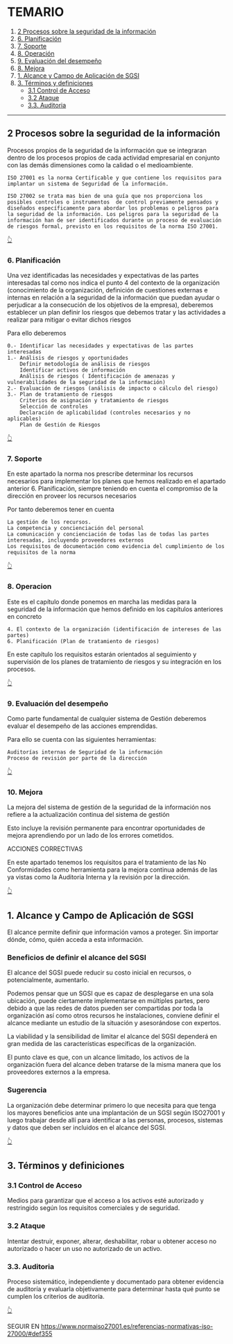 # TEMARIO
1. [2 Procesos sobre la seguridad de la información](#2-procesos-sobre-la-seguridad-de-la-información)
1. [6. Planificación](#6-planificación)
1. [7. Soporte](#7-soporte)
1. [8. Operación](#8-operacion)
1. [9. Evaluación del desempeño](#9-evaluación-del-desempeño)
1. [8. Mejora](#10-mejora)
1. [1. Alcance y Campo de Aplicación de SGSI](#1-alcance-y-campo-de-aplicación-de-sgsi)
1. [3. Términos y definiciones](#3-términos-y-definiciones)
    + [3.1 Control de Acceso](#31-control-de-acceso)
    + [3.2 Ataque](#32-ataque)
    + [3.3. Auditoria](#33-auditoria)

---

## 2 Procesos sobre la seguridad de la información

Procesos propios de la seguridad de la información que se integraran dentro de los procesos propios de cada actividad empresarial en conjunto con las demás dimensiones como la calidad o el medioambiente.

    ISO 27001 es la norma Certificable y que contiene los requisitos para implantar un sistema de Seguridad de la información.

    ISO 27002 se trata mas bien de una guía que nos proporciona los posibles controles o instrumentos  de control previamente pensados y diseñados específicamente para abordar los problemas o peligros para la seguridad de la información. Los peligros para la seguridad de la información han de ser identificados durante un proceso de evaluación de riesgos formal, previsto en los requisitos de la norma ISO 27001.

[👆](#temario)

### 6. Planificación

Una vez identificadas las necesidades y expectativas de las partes interesadas tal como nos indica el punto 4 del contexto de la organización (conocimiento de la organización, definición de cuestiones externas e internas en relación a la seguridad de la información que puedan ayudar o perjudicar a la consecución de los objetivos de la empresa), deberemos establecer un plan definir los riesgos que debemos tratar y las actividades a realizar para mitigar o evitar dichos riesgos

Para ello deberemos

    0.- Identificar las necesidades y expectativas de las partes interesadas
    1.- Análisis de riesgos y oportunidades
        Definir metodología de análisis de riesgos
        Identificar activos de información
        Análisis de riesgos ( Identificación de amenazas y vulnerabilidades de la seguridad de la información)
    2.- Evaluación de riesgos (análisis de impacto o cálculo del riesgo)
    3.- Plan de tratamiento de riesgos
        Criterios de asignación y tratamiento de riesgos
        Selección de controles
        Declaración de aplicabilidad (controles necesarios y no aplicables)
        Plan de Gestión de Riesgos

[👆](#temario)

### 7. Soporte

En este apartado la norma nos prescribe determinar los recursos necesarios para implementar los planes que hemos realizado en el apartado anterior 6. Planificación, siempre teniendo en cuenta el compromiso de la dirección en proveer los recursos necesarios

Por tanto deberemos tener en cuenta

    La gestión de los recursos.
    La competencia y concienciación del personal
    La comunicación y concienciación de todas las de todas las partes interesadas, incluyendo proveedores externos
    Los requisitos de documentación como evidencia del cumplimiento de los requisitos de la norma

[👆](#temario)

### 8. Operacion

Este es el capítulo donde ponemos en marcha las medidas para la seguridad de la información que hemos definido en los capítulos anteriores en concreto

    4. El contexto de la organización (identificación de intereses de las partes)
    6. Planificación (Plan de tratamiento de riesgos)

En este capítulo los requisitos estarán orientados al seguimiento y supervisión de los planes de tratamiento de riesgos y su integración en los procesos.

[👆](#temario)

### 9. Evaluación del desempeño

Como parte fundamental de cualquier sistema de Gestión deberemos evaluar el desempeño de las acciones emprendidas.

Para ello se cuenta con las siguientes herramientas:

    Auditorías internas de Seguridad de la información
    Proceso de revisión por parte de la dirección

[👆](#temario)

### 10. Mejora

La mejora del sistema de gestión de la seguridad de la información nos refiere a la actualización continua del sistema de gestión

Esto incluye la revisión permanente para encontrar oportunidades de mejora aprendiendo por un lado de los errores cometidos.

ACCIONES CORRECTIVAS

En este apartado tenemos los requisitos para el tratamiento de las No Conformidades como herramienta para la mejora continua además de las ya vistas como la Auditoria Interna y la revisión por la dirección.

[👆](#temario)

## 1. Alcance y Campo de Aplicación de SGSI

El alcance permite definir que información vamos a proteger. Sin importar dónde, cómo, quién acceda a esta información.

### Beneficios de definir el alcance del SGSI

El alcance del SGSI puede reducir su costo inicial en recursos, o potencialmente, aumentarlo.

Podemos pensar que un SGSI que es capaz de desplegarse en una sola ubicación, puede ciertamente implementarse en múltiples partes, pero debido a que las redes de datos pueden ser compartidas por toda la organización así como otros recursos he instalaciones, conviene definir el alcance mediante un estudio de la situación y asesorándose con expertos.

La viabilidad y la sensibilidad de limitar el alcance del SGSI dependerá en gran medida de las características específicas de la organización.

El punto clave es que, con un alcance limitado, los activos de la organización fuera del alcance deben tratarse de la misma manera que los proveedores externos a la empresa.

### Sugerencia

La organización debe determinar primero lo que necesita para que tenga los mayores beneficios ante una implantación de un SGSI según ISO27001 y luego trabajar desde allí para identificar a las personas, procesos, sistemas y datos que deben ser incluidos en el alcance del SGSI.

[👆](#temario)

## 3. Términos y definiciones

### 3.1 Control de Acceso

Medios para garantizar que el acceso a los activos esté autorizado y restringido según los requisitos comerciales y de seguridad.

### 3.2 Ataque

Intentar destruir, exponer, alterar, deshabilitar, robar u obtener acceso no autorizado o hacer un uso no autorizado de un activo.

### 3.3. Auditoria

Proceso sistemático, independiente y documentado para obtener evidencia de auditoría y evaluarla objetivamente para determinar hasta qué punto se cumplen los criterios de auditoría.

[👆](#temario)

SEGUIR EN https://www.normaiso27001.es/referencias-normativas-iso-27000/#def355

